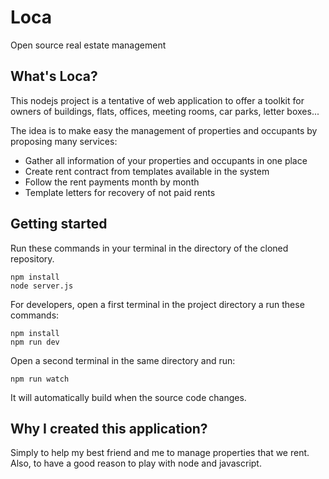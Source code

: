 Loca
====
Open source real estate management

## What's Loca?

This nodejs project is a tentative of web application to offer a toolkit for owners of buildings, flats, offices, meeting rooms, car parks, letter boxes...

The idea is to make easy the management of properties and occupants by proposing many services:
 - Gather all information of your properties and occupants in one place
 - Create rent contract from templates available in the system
 - Follow the rent payments month by month
 - Template letters for recovery of not paid rents

## Getting started
Run these commands in your terminal in the directory of the cloned repository.

```
npm install
node server.js
```

For developers, open a first terminal in the project directory a run these commands:

```
npm install
npm run dev
```

Open a second terminal in the same directory and run:
```
npm run watch
```
It will automatically build when the source code changes.


Why I created this application?
-------------------------------
Simply to help my best friend and me to manage properties that we rent.
Also, to have a good reason to play with node and javascript.

